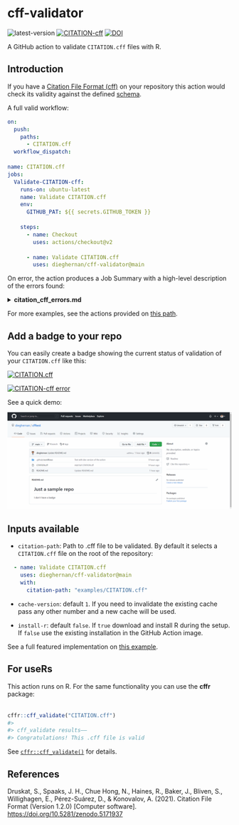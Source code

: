 # cff-validator

![latest-version](https://img.shields.io/github/v/release/dieghernan/cff-validator) [![CITATION-cff](https://github.com/dieghernan/cff-validator/actions/workflows/cff-validator.yml/badge.svg)](https://github.com/dieghernan/cff-validator/actions/workflows/cff-validator.yml) [![DOI](https://zenodo.org/badge/DOI/10.5281/zenodo.5348443.svg)](https://doi.org/10.5281/zenodo.5348443)

A GitHub action to validate `CITATION.cff` files with R.

## Introduction

If you have a [Citation File Format (cff)](https://citation-file-format.github.io) on your repository this action would check its validity against the defined [schema](https://github.com/citation-file-format/citation-file-format/blob/main/schema-guide.md).

A full valid workflow:

``` yaml
on:
  push:
    paths:
      - CITATION.cff
  workflow_dispatch:

name: CITATION.cff
jobs:
  Validate-CITATION-cff:
    runs-on: ubuntu-latest
    name: Validate CITATION.cff
    env:
      GITHUB_PAT: ${{ secrets.GITHUB_TOKEN }}

    steps:
      - name: Checkout
        uses: actions/checkout@v2

      - name: Validate CITATION.cff
        uses: dieghernan/cff-validator@main


```

On error, the action produces a Job Summary with a high-level description of the errors found:

<details><summary><strong>citation_cff_errors.md</strong></summary>
Table: **./examples/key-error/CITATION.cff errors:**

|field           |message                          |
|:---------------|:--------------------------------|
|data            |has additional properties        |
|data.authors.0  |no schemas match                 |
|data.doi        |referenced schema does not match |
|data.keywords.0 |is the wrong type                |
|data.license    |referenced schema does not match |
|data.url        |referenced schema does not match |


See [Guide to Citation File Format schema version 1.2.0](https://github.com/citation-file-format/citation-file-format/blob/main/schema-guide.md) for debugging.

</details>



For more examples, see the actions provided on [this path](https://github.com/dieghernan/cff-validator/tree/main/.github/workflows).

## Add a badge to your repo

You can easily create a badge showing the current status of validation of your `CITATION.cff` like this: 

[![CITATION.cff](https://github.com/dieghernan/cff-validator/actions/workflows/cff-validator.yml/badge.svg)](https://github.com/dieghernan/cff-validator/actions/workflows/cff-validator.yml)

[![CITATION-cff error](https://github.com/dieghernan/cff-validator/actions/workflows/cff-validator-error.yml/badge.svg)](https://github.com/dieghernan/cff-validator/actions/workflows/cff-validator-error.yml)

See a quick demo:

![](assets/demo.gif)

## Inputs available

-   `citation-path`: Path to .cff file to be validated. By default it selects a `CITATION.cff` file on the root of the repository:

``` yaml
  - name: Validate CITATION.cff
    uses: dieghernan/cff-validator@main
    with:
      citation-path: "examples/CITATION.cff"
```

-   `cache-version`: default `1`. If you need to invalidate the existing cache pass any other number and a new cache will be used.

-   `install-r`: default `false`. If `true` download and install R during the setup. 
      If `false` use the existing installation in the GitHub Action image.

See a full featured implementation on [this example](https://github.com/dieghernan/cff-validator/blob/main/.github/workflows/cff-validator-complete-matrix.yml).

## For useRs

This action runs on R. For the same functionality
you can use the **cffr** package:

```r

cffr::cff_validate("CITATION.cff")
#> 
#> cff_validate results——
#> Congratulations! This .cff file is valid

```

See [`cffr::cff_validate()`](https://docs.ropensci.org/cffr/reference/cff_validate.html) for details.



## References

Druskat, S., Spaaks, J. H., Chue Hong, N., Haines, R., Baker, J., Bliven, S., Willighagen, E., Pérez-Suárez, D., & Konovalov, A. (2021). Citation File Format (Version 1.2.0) [Computer software]. <https://doi.org/10.5281/zenodo.5171937>
